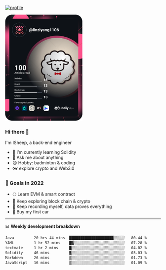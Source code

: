 [![profile](http://img.codelin.xyz/hello-im-isheep.svg)](https://www.calligrapher.ai/)

<a href="https://app.daily.dev/linziyang1106"><img src="/devcard.png" width="250" alt="ISheep's Dev Card"/></a>

### Hi there 🐏

I'm ISheep, a back-end engineer

- 🔭 I’m currently learning Solidity
- 💬 Ask me about anything
- 😄 Hobby: badminton & coding
- 👓 explore crypto and Web3.0

### 🚀 Goals in 2022
+ 🌕 Learn EVM & smart contract
+ 🤔 Keep exploring block chain & crypto
+ 🐏 Keep recording myself, data proves everything
+ 🚗 Buy my first car

-------

📊 **Weekly development breakdown**
<!--START_SECTION:waka-->

```text
Java         20 hrs 44 mins  ████████████████████░░░░░   80.44 %
YAML         1 hr 52 mins    █▓░░░░░░░░░░░░░░░░░░░░░░░   07.28 %
textmate     1 hr 2 mins     █░░░░░░░░░░░░░░░░░░░░░░░░   04.02 %
Solidity     46 mins         ▓░░░░░░░░░░░░░░░░░░░░░░░░   03.03 %
Markdown     26 mins         ▒░░░░░░░░░░░░░░░░░░░░░░░░   01.73 %
JavaScript   16 mins         ▒░░░░░░░░░░░░░░░░░░░░░░░░   01.09 %
```

<!--END_SECTION:waka-->
